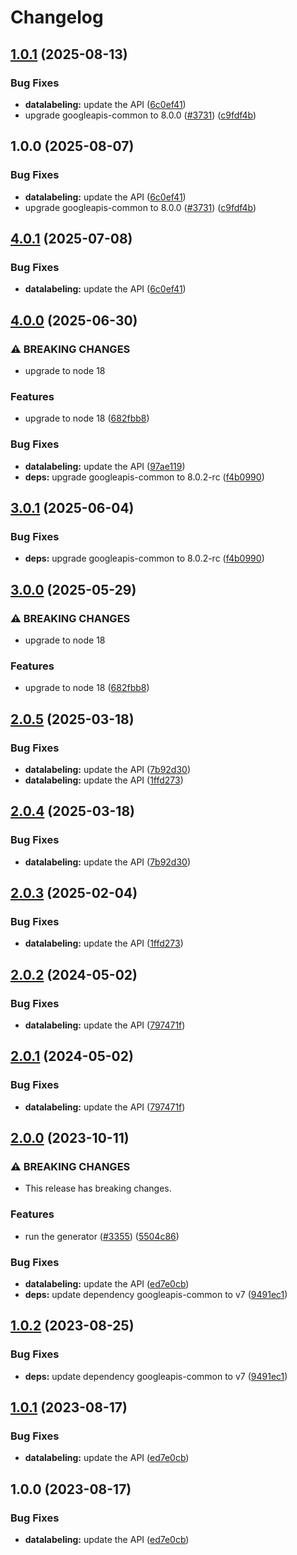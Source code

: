 # Changelog

## [1.0.1](https://github.com/googleapis/google-api-nodejs-client/compare/datalabeling-v1.0.0...datalabeling-v1.0.1) (2025-08-13)


### Bug Fixes

* **datalabeling:** update the API ([6c0ef41](https://github.com/googleapis/google-api-nodejs-client/commit/6c0ef4175d442305ef755c00dbb0c5a3714ad05f))
* upgrade googleapis-common to 8.0.0  ([#3731](https://github.com/googleapis/google-api-nodejs-client/issues/3731)) ([c9fdf4b](https://github.com/googleapis/google-api-nodejs-client/commit/c9fdf4b34d6c9bcf608eee35dd281d4680be9797))

## 1.0.0 (2025-08-07)


### Bug Fixes

* **datalabeling:** update the API ([6c0ef41](https://github.com/googleapis/google-api-nodejs-client/commit/6c0ef4175d442305ef755c00dbb0c5a3714ad05f))
* upgrade googleapis-common to 8.0.0  ([#3731](https://github.com/googleapis/google-api-nodejs-client/issues/3731)) ([c9fdf4b](https://github.com/googleapis/google-api-nodejs-client/commit/c9fdf4b34d6c9bcf608eee35dd281d4680be9797))

## [4.0.1](https://github.com/googleapis/google-api-nodejs-client/compare/datalabeling-v4.0.0...datalabeling-v4.0.1) (2025-07-08)


### Bug Fixes

* **datalabeling:** update the API ([6c0ef41](https://github.com/googleapis/google-api-nodejs-client/commit/6c0ef4175d442305ef755c00dbb0c5a3714ad05f))

## [4.0.0](https://github.com/googleapis/google-api-nodejs-client/compare/datalabeling-v3.0.1...datalabeling-v4.0.0) (2025-06-30)


### ⚠ BREAKING CHANGES

* upgrade to node 18

### Features

* upgrade to node 18 ([682fbb8](https://github.com/googleapis/google-api-nodejs-client/commit/682fbb869189ae92b3e9a194d37d0548af0c1f92))


### Bug Fixes

* **datalabeling:** update the API ([97ae119](https://github.com/googleapis/google-api-nodejs-client/commit/97ae119af86a80c3eacd389cb01cc3ae00b1abc7))
* **deps:** upgrade googleapis-common to 8.0.2-rc ([f4b0990](https://github.com/googleapis/google-api-nodejs-client/commit/f4b099071040cfbcfe4a2e7d487d45ee93b369e0))

## [3.0.1](https://github.com/googleapis/google-api-nodejs-client/compare/datalabeling-v3.0.0...datalabeling-v3.0.1) (2025-06-04)


### Bug Fixes

* **deps:** upgrade googleapis-common to 8.0.2-rc ([f4b0990](https://github.com/googleapis/google-api-nodejs-client/commit/f4b099071040cfbcfe4a2e7d487d45ee93b369e0))

## [3.0.0](https://github.com/googleapis/google-api-nodejs-client/compare/datalabeling-v2.0.5...datalabeling-v3.0.0) (2025-05-29)


### ⚠ BREAKING CHANGES

* upgrade to node 18

### Features

* upgrade to node 18 ([682fbb8](https://github.com/googleapis/google-api-nodejs-client/commit/682fbb869189ae92b3e9a194d37d0548af0c1f92))

## [2.0.5](https://github.com/googleapis/google-api-nodejs-client/compare/datalabeling-v2.0.4...datalabeling-v2.0.5) (2025-03-18)


### Bug Fixes

* **datalabeling:** update the API ([7b92d30](https://github.com/googleapis/google-api-nodejs-client/commit/7b92d30c9cdb21331c0b9a1ef6b7818513e9496e))
* **datalabeling:** update the API ([1ffd273](https://github.com/googleapis/google-api-nodejs-client/commit/1ffd273dcfd67a7243e947e1dc03f4d0bd40da51))

## [2.0.4](https://github.com/googleapis/google-api-nodejs-client/compare/datalabeling-v2.0.3...datalabeling-v2.0.4) (2025-03-18)


### Bug Fixes

* **datalabeling:** update the API ([7b92d30](https://github.com/googleapis/google-api-nodejs-client/commit/7b92d30c9cdb21331c0b9a1ef6b7818513e9496e))

## [2.0.3](https://github.com/googleapis/google-api-nodejs-client/compare/datalabeling-v2.0.2...datalabeling-v2.0.3) (2025-02-04)


### Bug Fixes

* **datalabeling:** update the API ([1ffd273](https://github.com/googleapis/google-api-nodejs-client/commit/1ffd273dcfd67a7243e947e1dc03f4d0bd40da51))

## [2.0.2](https://github.com/googleapis/google-api-nodejs-client/compare/datalabeling-v2.0.1...datalabeling-v2.0.2) (2024-05-02)


### Bug Fixes

* **datalabeling:** update the API ([797471f](https://github.com/googleapis/google-api-nodejs-client/commit/797471fb5f97302a1ab7f50587298aee650bf372))

## [2.0.1](https://github.com/googleapis/google-api-nodejs-client/compare/datalabeling-v2.0.0...datalabeling-v2.0.1) (2024-05-02)


### Bug Fixes

* **datalabeling:** update the API ([797471f](https://github.com/googleapis/google-api-nodejs-client/commit/797471fb5f97302a1ab7f50587298aee650bf372))

## [2.0.0](https://github.com/googleapis/google-api-nodejs-client/compare/datalabeling-v1.0.2...datalabeling-v2.0.0) (2023-10-11)


### ⚠ BREAKING CHANGES

* This release has breaking changes.

### Features

* run the generator ([#3355](https://github.com/googleapis/google-api-nodejs-client/issues/3355)) ([5504c86](https://github.com/googleapis/google-api-nodejs-client/commit/5504c86fd61740886047320e2ed70f02a164acd7))


### Bug Fixes

* **datalabeling:** update the API ([ed7e0cb](https://github.com/googleapis/google-api-nodejs-client/commit/ed7e0cb9897694b89002450c00cab93fcf479fc6))
* **deps:** update dependency googleapis-common to v7 ([9491ec1](https://github.com/googleapis/google-api-nodejs-client/commit/9491ec1cdc3c413e7d73edcfcd59cf5c28a7c855))

## [1.0.2](https://github.com/googleapis/google-api-nodejs-client/compare/datalabeling-v1.0.1...datalabeling-v1.0.2) (2023-08-25)


### Bug Fixes

* **deps:** update dependency googleapis-common to v7 ([9491ec1](https://github.com/googleapis/google-api-nodejs-client/commit/9491ec1cdc3c413e7d73edcfcd59cf5c28a7c855))

## [1.0.1](https://github.com/googleapis/google-api-nodejs-client/compare/datalabeling-v1.0.0...datalabeling-v1.0.1) (2023-08-17)


### Bug Fixes

* **datalabeling:** update the API ([ed7e0cb](https://github.com/googleapis/google-api-nodejs-client/commit/ed7e0cb9897694b89002450c00cab93fcf479fc6))

## 1.0.0 (2023-08-17)


### Bug Fixes

* **datalabeling:** update the API ([ed7e0cb](https://github.com/googleapis/google-api-nodejs-client/commit/ed7e0cb9897694b89002450c00cab93fcf479fc6))
